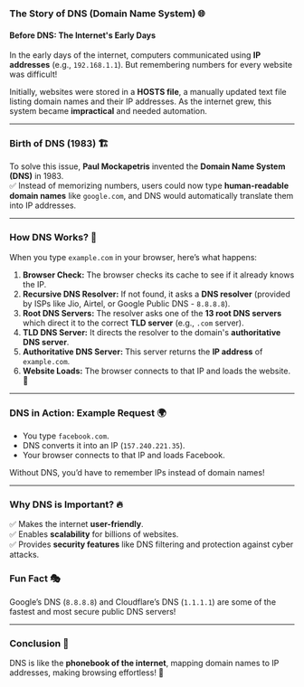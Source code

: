 ### **The Story of DNS (Domain Name System) 🌐**

#### **Before DNS: The Internet's Early Days**

In the early days of the internet, computers communicated using **IP addresses** (e.g., `192.168.1.1`). But remembering numbers for every website was difficult!

Initially, websites were stored in a **HOSTS file**, a manually updated text file listing domain names and their IP addresses. As the internet grew, this system became **impractical** and needed automation.

---

### **Birth of DNS (1983) 🏗️**

To solve this issue, **Paul Mockapetris** invented the **Domain Name System (DNS)** in 1983.  
✅ Instead of memorizing numbers, users could now type **human-readable domain names** like `google.com`, and DNS would automatically translate them into IP addresses.

---

### **How DNS Works? 🔄**

When you type `example.com` in your browser, here’s what happens:

1. **Browser Check:** The browser checks its cache to see if it already knows the IP.
2. **Recursive DNS Resolver:** If not found, it asks a **DNS resolver** (provided by ISPs like Jio, Airtel, or Google Public DNS - `8.8.8.8`).
3. **Root DNS Servers:** The resolver asks one of the **13 root DNS servers** which direct it to the correct **TLD server** (e.g., `.com` server).
4. **TLD DNS Server:** It directs the resolver to the domain's **authoritative DNS server**.
5. **Authoritative DNS Server:** This server returns the **IP address** of `example.com`.
6. **Website Loads:** The browser connects to that IP and loads the website. 🚀

---

### **DNS in Action: Example Request 🌍**

- You type `facebook.com`.
- DNS converts it into an IP (`157.240.221.35`).
- Your browser connects to that IP and loads Facebook.

Without DNS, you’d have to remember IPs instead of domain names!

---

### **Why DNS is Important? 🔥**

✅ Makes the internet **user-friendly**.  
✅ Enables **scalability** for billions of websites.  
✅ Provides **security features** like DNS filtering and protection against cyber attacks.

### **Fun Fact 🎭**

Google’s DNS (`8.8.8.8`) and Cloudflare’s DNS (`1.1.1.1`) are some of the fastest and most secure public DNS servers!

---

### **Conclusion 🎯**

DNS is like the **phonebook of the internet**, mapping domain names to IP addresses, making browsing effortless! 🚀
